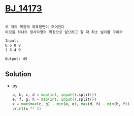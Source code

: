 # [BJ_14173](https://acmicpc.net/problem/14173)

```en

```

```kr
두 개의 목장의 좌표평면이 주어진다
이것을 하나의 정사각형의 목장으로 덮으려고 할 때 최소 넓이를 구하라
```

```txt
Input:
6 6 8 8
1 8 4 9

Output: 49
```

## Solution

* py

  ```py
  a, b, c, d = map(int, input().split())
  e, f, g, h = map(int, input().split())
  x = max(max(c, g) - min(a, e), max(d, h) - min(b, f))
  print(x ** 2)
  ```
